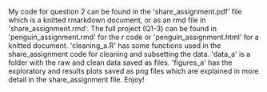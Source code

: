 My code for question 2 can be found in the 'share_assignment.pdf' file which is a knitted rmarkdown document, or as an rmd file in 'share_assignment.rmd'. The full project (Q1-3) can be found in 'penguin_assignment.rmd' for the r code or 'penguin_assignment.html' for a knitted document. 'cleaning_a.R' has some functions used in the share_assignment code for cleaning and subsetting the data. 'data_a' is a folder with the raw and clean data saved as files. 'figures_a' has the exploratory and results plots saved as png files which are explained in more detail in the share_assignment file. Enjoy!

